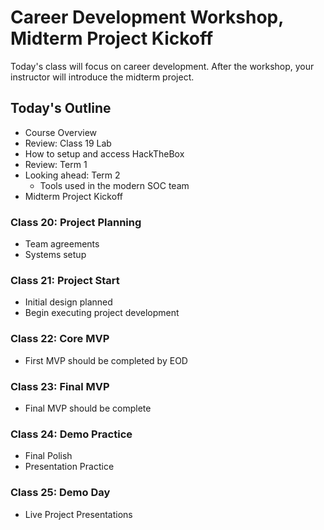 # Career Development Workshop, Midterm Project Kickoff

Today's class will focus on career development. After the workshop, your instructor will introduce the midterm project.

## Today's Outline

- Course Overview
- Review: Class 19 Lab
- How to setup and access HackTheBox
- Review: Term 1
- Looking ahead: Term 2
  - Tools used in the modern SOC team
- Midterm Project Kickoff

### Class 20: Project Planning

- Team agreements
- Systems setup

### Class 21: Project Start

- Initial design planned
- Begin executing project development

### Class 22: Core MVP

- First MVP should be completed by EOD

### Class 23: Final MVP

- Final MVP should be complete

### Class 24: Demo Practice

- Final Polish
- Presentation Practice

### Class 25: Demo Day 

- Live Project Presentations
